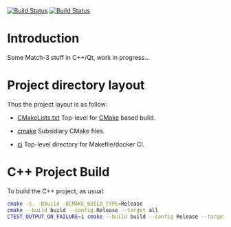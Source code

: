 [![Build Status][github_status]][github_link]
[![Build Status][travis_status]][travis_link]

[github_status]: https://github.com/Mizux/match3/workflows/C++%20CI/badge.svg
[github_link]: https://github.com/Mizux/match3/actions

[travis_status]: https://travis-ci.com/Mizux/match3.svg?branch=master
[travis_link]: https://travis-ci.com/Mizux/match3

# Introduction
Some Match-3 stuff in C++/Qt, work in progress...

# Project directory layout
Thus the project layout is as follow:

* [CMakeLists.txt](CMakeLists.txt) Top-level for [CMake](https://cmake.org/cmake/help/latest/) based build.
* [cmake](cmake) Subsidiary CMake files.

* [ci](ci) Top-level directory for Makefile/docker CI.

# C++ Project Build
To build the C++ project, as usual:
```sh
cmake -S. -Bbuild -DCMAKE_BUILD_TYPE=Release
cmake --build build --config Release --target all
CTEST_OUTPUT_ON_FAILURE=1 cmake --build build --config Release --target test
```
